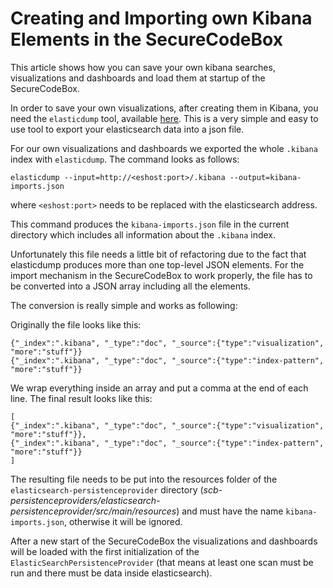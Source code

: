 # Creating and Importing own Kibana Elements in the SecureCodeBox

This article shows how you can save your own kibana searches, visualizations and dashboards and load them at startup of the SecureCodeBox. 

In order to save your own visualizations, after creating them in Kibana, you need the `elasticdump` tool, available [here](https://github.com/taskrabbit/elasticsearch-dump/blob/master/bin/elasticdump). This is a very simple and easy to use tool to export your elasticsearch data into a json file. 

For our own visualizations and dashboards we exported the whole `.kibana` index with `elasticdump`. The command looks as follows: 

```
elasticdump --input=http://<eshost:port>/.kibana --output=kibana-imports.json
```
 where `<eshost:port>` needs to be replaced with the elasticsearch address. 
 
 This command produces the `kibana-imports.json` file in the current directory which includes all information about the `.kibana` index. 
 
Unfortunately this file needs a little bit of refactoring due to the fact that elasticdump produces more than one top-level JSON elements. For the import mechanism in the SecureCodeBox to work properly, the file has to be converted into a JSON array including all the elements. 

The conversion is really simple and works as following: 

Originally the file looks like this: 

```
{"_index":".kibana", "_type":"doc", "_source":{"type":"visualization", "more":"stuff"}}
{"_index":".kibana", "_type":"doc", "_source":{"type":"index-pattern", "more":"stuff"}}
```

We wrap everything inside an array and put a comma at the end of each line.
The final result looks like this: 

```
[
{"_index":".kibana", "_type":"doc", "_source":{"type":"visualization", "more":"stuff"}},
{"_index":".kibana", "_type":"doc", "_source":{"type":"index-pattern", "more":"stuff"}}
]
```

The resulting file needs to be put into the resources folder of the `elasticsearch-persistenceprovider` directory (*scb-persistenceproviders/elasticsearch-persistenceprovider/src/main/resources*) and must have the name `kibana-imports.json`, otherwise it will be ignored. 

After a new start of the SecureCodeBox the visualizations and dashboards will be loaded with the first initialization of the `ElasticSearchPersistenceProvider` (that means at least one scan must be run and there must be data inside elasticsearch).
